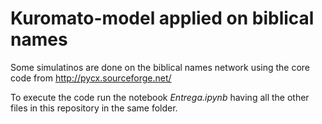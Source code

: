 # Kuromato-model applied on biblical names

Some simulatinos are done on the biblical names network using the core code from http://pycx.sourceforge.net/

To execute the code run the notebook *Entrega.ipynb* having all the other files in this repository in the same folder.
